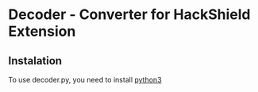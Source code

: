 # Decoder - Converter for HackShield Extension

## Instalation
To use decoder.py, you need to install [python3](https://www.python.org/downloads/)
